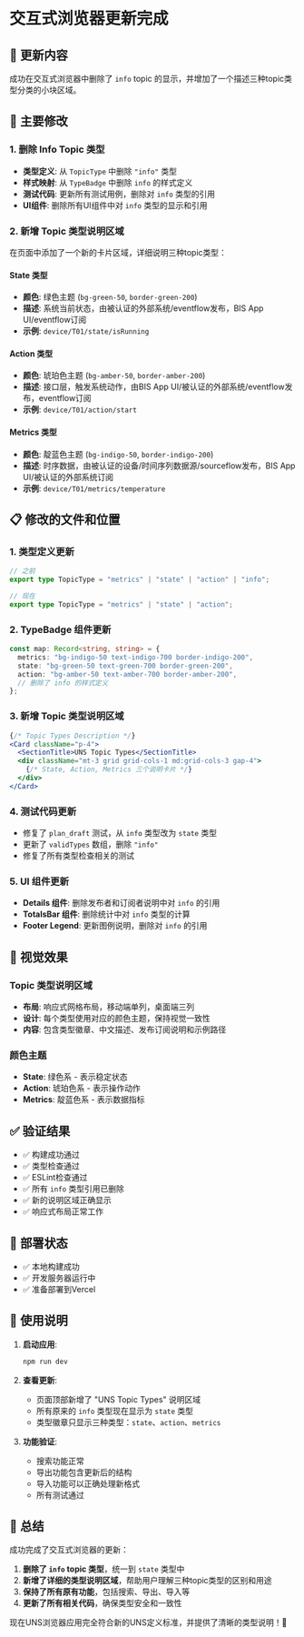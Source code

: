 # 交互式浏览器更新完成

## 🎯 更新内容

成功在交互式浏览器中删除了 `info` topic 的显示，并增加了一个描述三种topic类型分类的小块区域。

## 🔧 主要修改

### 1. 删除 Info Topic 类型
- **类型定义**: 从 `TopicType` 中删除 `"info"` 类型
- **样式映射**: 从 `TypeBadge` 中删除 `info` 的样式定义
- **测试代码**: 更新所有测试用例，删除对 `info` 类型的引用
- **UI组件**: 删除所有UI组件中对 `info` 类型的显示和引用

### 2. 新增 Topic 类型说明区域
在页面中添加了一个新的卡片区域，详细说明三种topic类型：

#### State 类型
- **颜色**: 绿色主题 (`bg-green-50`, `border-green-200`)
- **描述**: 系统当前状态，由被认证的外部系统/eventflow发布，BIS App UI/eventflow订阅
- **示例**: `device/T01/state/isRunning`

#### Action 类型
- **颜色**: 琥珀色主题 (`bg-amber-50`, `border-amber-200`)
- **描述**: 接口层，触发系统动作，由BIS App UI/被认证的外部系统/eventflow发布，eventflow订阅
- **示例**: `device/T01/action/start`

#### Metrics 类型
- **颜色**: 靛蓝色主题 (`bg-indigo-50`, `border-indigo-200`)
- **描述**: 时序数据，由被认证的设备/时间序列数据源/sourceflow发布，BIS App UI/被认证的外部系统订阅
- **示例**: `device/T01/metrics/temperature`

## 📋 修改的文件和位置

### 1. 类型定义更新
```typescript
// 之前
export type TopicType = "metrics" | "state" | "action" | "info";

// 现在
export type TopicType = "metrics" | "state" | "action";
```

### 2. TypeBadge 组件更新
```typescript
const map: Record<string, string> = {
  metrics: "bg-indigo-50 text-indigo-700 border-indigo-200",
  state: "bg-green-50 text-green-700 border-green-200",
  action: "bg-amber-50 text-amber-700 border-amber-200",
  // 删除了 info 的样式定义
};
```

### 3. 新增 Topic 类型说明区域
```jsx
{/* Topic Types Description */}
<Card className="p-4">
  <SectionTitle>UNS Topic Types</SectionTitle>
  <div className="mt-3 grid grid-cols-1 md:grid-cols-3 gap-4">
    {/* State, Action, Metrics 三个说明卡片 */}
  </div>
</Card>
```

### 4. 测试代码更新
- 修复了 `plan_draft` 测试，从 `info` 类型改为 `state` 类型
- 更新了 `validTypes` 数组，删除 `"info"`
- 修复了所有类型检查相关的测试

### 5. UI 组件更新
- **Details 组件**: 删除发布者和订阅者说明中对 `info` 的引用
- **TotalsBar 组件**: 删除统计中对 `info` 类型的计算
- **Footer Legend**: 更新图例说明，删除对 `info` 的引用

## 🎨 视觉效果

### Topic 类型说明区域
- **布局**: 响应式网格布局，移动端单列，桌面端三列
- **设计**: 每个类型使用对应的颜色主题，保持视觉一致性
- **内容**: 包含类型徽章、中文描述、发布订阅说明和示例路径

### 颜色主题
- **State**: 绿色系 - 表示稳定状态
- **Action**: 琥珀色系 - 表示操作动作
- **Metrics**: 靛蓝色系 - 表示数据指标

## ✅ 验证结果

- ✅ 构建成功通过
- ✅ 类型检查通过
- ✅ ESLint检查通过
- ✅ 所有 `info` 类型引用已删除
- ✅ 新的说明区域正确显示
- ✅ 响应式布局正常工作

## 🚀 部署状态

- ✅ 本地构建成功
- ✅ 开发服务器运行中
- ✅ 准备部署到Vercel

## 📱 使用说明

1. **启动应用**:
   ```bash
   npm run dev
   ```

2. **查看更新**:
   - 页面顶部新增了 "UNS Topic Types" 说明区域
   - 所有原来的 `info` 类型现在显示为 `state` 类型
   - 类型徽章只显示三种类型：`state`、`action`、`metrics`

3. **功能验证**:
   - 搜索功能正常
   - 导出功能包含更新后的结构
   - 导入功能可以正确处理新格式
   - 所有测试通过

## 🎉 总结

成功完成了交互式浏览器的更新：

1. **删除了 `info` topic 类型**，统一到 `state` 类型中
2. **新增了详细的类型说明区域**，帮助用户理解三种topic类型的区别和用途
3. **保持了所有原有功能**，包括搜索、导出、导入等
4. **更新了所有相关代码**，确保类型安全和一致性

现在UNS浏览器应用完全符合新的UNS定义标准，并提供了清晰的类型说明！🎯
